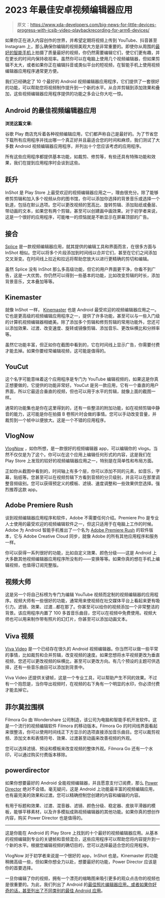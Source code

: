 # 2023 年最佳安卓视频编辑器应用

> 原文：<https://www.xda-developers.com/big-news-for-little-devices-progress-with-icsjb-video-playbackrecording-for-arm6-devices/>

如果你正在进入内容创作的世界，并希望定期将视频上传到 YouTube、抖音甚至 Instagram 上，那么确保你编辑的视频美观大方是非常重要的。即使你从周围的[最好的智能手机](https://www.xda-developers.com/best-android-phones/)上拍摄了质量最好的视频，你仍然需要编辑它们，使它们更有趣，并在更长的时间内保持收视率。虽然你可以在电脑上使用几个视频编辑器，但如果剪辑不太大，或者如果你正在编辑抖音或类似平台的短视频，在智能手机上使用视频编辑器应用程序通常更方便。

我们已经确定了 10 个最好的 Android 视频编辑器应用程序，它们提供了一套很好的功能，可以帮助您将视频制作提升到一个新的水平。从合并剪辑到添加效果和叠加，这些视频编辑器应用程序提供的功能之多会让你大吃一惊。

## Android 的最佳视频编辑器应用

**浏览这篇文章:**

谷歌 Play 商店充斥着各种视频编辑应用，它们都声称自己是最好的。为了节省您下载所有应用程序并找出哪一个真正好并且最适合您的时间和麻烦，我们测试了大多数 Android 视频编辑器应用程序，并列出十个您应该考虑的应用程序。

所有这些应用程序都提供基本功能，如裁剪、修剪等，有些还具有特殊功能和效果，我们在提到应用程序时会谈到这些。

## 跃升

InShot 是 Play Store 上最受欢迎的视频编辑器应用之一，理由很充分。除了能够修剪剪辑和加入多个视频从你的图书馆，你可以添加你选择的背景音乐或选择一个轨道，包括在默认选项。您可以更改视频的宽高比、旋转剪辑、添加贴纸或叠层、带动画的文本，如果您有两个剪辑，甚至可以创建画中画效果。对于初学者来说，这是一个很好的应用程序，可能唯一的烦恼就是不断显示在屏幕顶部的广告。

## 接合

[Splice](https://play.google.com/store/apps/details?id=com.splice.video.editor) 是一款视频编辑器应用，就其提供的编辑工具和界面而言，在很多方面与 InShot 相似。您可以将多个片段添加到时间线以合并它们，甚至在它们之间添加交叉渐变。在时间线上拉近和拉远将帮助您放大以进行更精确的剪切和编辑。

虽然 Splice 没有 InShot 那么多高级功能，但它的用户界面更干净，你看不到广告，这是一大优势。你仍然可以得到一些基本的功能，比如改变剪辑的时长，添加背景音乐，文本叠加等等。

## Kinemaster

就像 InShot 一样， [Kinemaster](https://play.google.com/store/apps/details?id=com.nexstreaming.app.kinemasterfree) 也是 Android 最受欢迎的视频编辑器应用之一。它也是更高级的视频编辑应用程序之一，提供了许多功能，甚至可以与一些入门级的计算机视频编辑器相媲美。除了添加多个剪辑和修剪剪辑的常用功能外，您还可以添加效果、过渡、改变速度、旋转或镜像剪辑、添加音乐、更改纵横比和分辨率等。

虽然它功能丰富，但正如你在截图中看到的，它在时间线上显示广告，你需要付费才能去掉。如果你要经常编辑视频，这可能是值得的。

## YouCut

这个名字可能意味着这个应用程序是专门为 YouTube 编辑视频的，如果这是你真正想要做的，它提供的功能非常好。YouCut 是另一款应用，它有一个垂直的用户界面，所以它最适合垂直的视频，但也可以用于水平的剪辑，就像上面的截图一样。

通常的功能集也是你在这里得到的，还有一些整洁的附加功能，如在视频剪辑中静音的能力，这可能是你在拍摄 B 卷照片时会做的事情。您可以手动改变音量，并裁剪到一个帧中以便放大。这是一个不错的应用程序。

## VlogNow

[VlogNow](https://play.google.com/store/apps/details?id=com.frontrow.vlog) ，如你所想，是一款很好的视频编辑器 app，可以编辑你的 vlogs。当然不仅仅是为了这个。你可以在这个应用上编辑任何形式的内容，这是我们在 Play Store 上发现的较好的视频编辑器应用之一，特别是在简单性和布局方面。

正如你从截图中看到的，时间轴上有多个层，你可以添加不同的元素，如音乐，字幕，贴纸等。您甚至可以在视频剪辑下方看到音频的分贝级别，并且可以在那里调整音频级别。您可以获得预定义的模板、滤镜、速度调整和一些效果供您选择。强烈推荐这款 app。

## Adobe Premiere Rush

谈到视频编辑器应用程序和软件，Adobe 不需要任何介绍。Premiere Pro 是专业人士使用的最受欢迎的视频编辑软件之一，但这只适用于在电脑上工作的时候。Adobe 为 Android 智能手机推出了一个名为 [Adobe Premiere Rush](https://play.google.com/store/apps/details?id=com.adobe.premiererush.videoeditor) 的软件版本，它与 Adobe Creative Cloud 同步，就像 Adobe 的所有其他应用程序和服务一样。

你可以获得一系列很好的功能，比如自定义效果、颜色分级——这是 Android 上大多数其他视频编辑器应用程序所没有的——变换等等。如果你真的想在手机上编辑视频，也值得订阅完整版。

## 视频大师

这是另一个将自己标榜为专门为编辑 YouTube 视频而定制的视频编辑器的应用程序。视频大师有一些很好的功能，通常用来使视频在社交媒体平台上看起来更有吸引力。滤镜、效果、过渡...都在那了。你甚至可以给你的视频添加一个非常整洁的背景。该应用程序内置了 100 多首音乐曲目，您可以在视频中免费使用。视频大师也可以用来制作带有照片的幻灯片，你甚至可以添加动画文本。

## Viva 视频

[Viva Video](https://play.google.com/store/apps/details?id=com.vivaindia.videoeditor) 是一个已经存在很久的 Android 视频编辑器。你当然可以做一些平常的事情，比如裁剪和合并剪辑，改变视频的速度。如果您想将水平视频更改为垂直视频，您还可以更改视频的纵横比，甚至可以更改方向。有几个预设的主题可供选择，还有一些音乐曲目可以添加到背景中。

Viva Video 还提供关键帧，这是一个专业工具，可以帮助产生不同的效果。不过有一个抱怨是，当你导出视频时，在视频的右下角有一个明显的水印，你必须付费才能去掉它。

## 菲尔莫拉围棋

Filmora Go 由 Wondershare 公司制造，该公司为电脑和智能手机开发软件。这是一个流行的视频编辑软件 Filmora 的移动版本。Filmora Go 的时间线界面看起来很整洁，你可以使用时间线正下方显示的选项直接添加音乐曲目。您可以裁剪视频、添加文本和表情符号、效果、过渡甚至动画来改善视频的外观。

您可以选择滤镜、预设和模板来改变视频的整体外观。Filmora Go 还有一个水印，可以通过购买付费版本移除。

## powerdirector

如果你想要最好的 Android 全能视频编辑器，并且愿意支付订阅费，那么 [Power Director](https://play.google.com/store/apps/details?id=com.cyberlink.powerdirector.DRA140225_01) 绝对不会错。毫无疑问，这是 Android 上功能最丰富的视频编辑应用，也有最完美的效果和过渡。您可以精确控制您创建的内容和编辑的内容。

有用于标题和效果、过渡、混音器、滤镜、颜色分级、稳定器、皮肤平滑器的模板，能够平移素材，以及许多模拟成熟视频编辑器的其他功能。如果你真的想创作内容，购买 Power Director 也是值得的。

* * *

这是你能在 Android 的 Play Store 上找到的十个最好的视频编辑器应用。从基本的视频编辑到专业的关键帧和音频混合，这些应用程序可以帮助您将内容提升到一个新的水平。根据您编辑视频的确切目的，您可以选择最适合您的应用程序。

VlogNow 对于初学者来说是一个很好的 app，InShot 也是。Kinemaster 的功能稍微高级一些，但如果你想全力以赴，想要最好的功能，Power Director 应该是你的首要选择。

一旦你编辑了你的视频，拥有一个漂亮的缩略图来吸引更多的观众点击你的视频也是很重要的。为此，我们列出了 Android 的[最佳照片编辑器应用，或者如果你好奇的话，甚至列出了不同类别的](https://www.xda-developers.com/best-photo-editor-android/)[最佳 Android 应用](https://www.xda-developers.com/best-android-phones/)。